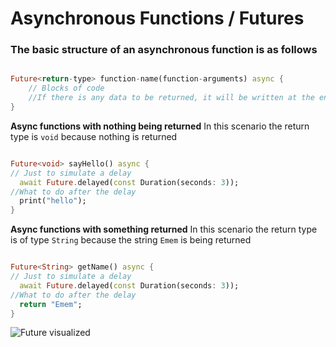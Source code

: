 # Asynchronous Functions / Futures

### The basic structure of an asynchronous function is as follows


```dart

Future<return-type> function-name(function-arguments) async {
    // Blocks of code
    //If there is any data to be returned, it will be written at the end.
}

```
**Async functions with nothing being returned**
In this scenario the return type is `void` because nothing is returned
```dart

Future<void> sayHello() async {
// Just to simulate a delay
  await Future.delayed(const Duration(seconds: 3));
//What to do after the delay
  print("hello");
}

```
**Async functions with something returned**
In this scenario the return type is of type `String` because the string `Emem` is being returned
```dart

Future<String> getName() async {
// Just to simulate a delay
  await Future.delayed(const Duration(seconds: 3));
//What to do after the delay
  return "Emem";
}

```
![Future visualized](https://ericwindmill.com/static/fff57d4bd69c56f5e1507db4ad0920b9/2b820/future_comic.png)